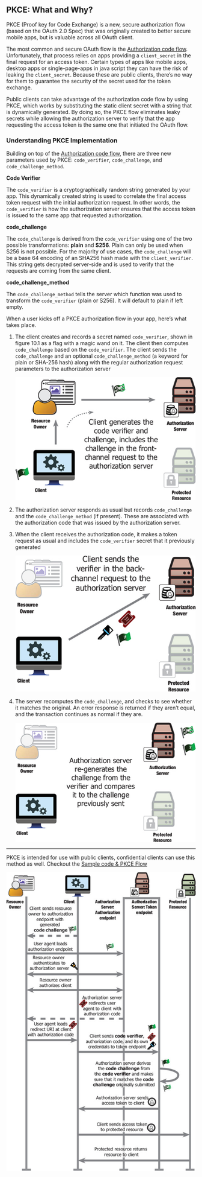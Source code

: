 ## PKCE: What and Why?

PKCE (Proof key for Code Exchange) is a new, secure authorization flow (based on the OAuth 2.0 Spec) that was originally created to better secure mobile apps, but is valuable across all OAuth client. 

The most common and secure OAuth flow is the [Authorization code flow](/standard-authorization-flow/README.md). Unfortunately, that process relies on apps providing a <code>client_secret</code> in the final request for an access token. Certain types of apps like mobile apps, desktop apps or  single-page-apps in java script they can have the risk of leaking the <code>client_secret</code>. Because these are public clients, there’s no way for them to guarantee the security of the secret used for the token exchange.

Public clients can take advantage of the authorization code flow by using PKCE, which works by substituting the static client secret with a string that is dynamically generated. By doing so, the PKCE flow eliminates leaky secrets while allowing the authorization server to verify that the app requesting the access token is the same one that initiated the OAuth flow.

### Understanding PKCE Implementation
Building on top of the  [Authorization code flow](/standard-authorization-flow/README.md), there are three new parameters used by PKCE: <code>code_verifier</code>, <code>code_challenge</code>, and <code>code_challenge_method</code>.


**Code Verifier**

The <code>code_verifier</code> is a cryptographically random string generated by your app. This dynamically created string is used to correlate the final access token request with the initial authorization request. In other words, the <code>code_verifier</code> is how the authorization server ensures that the access token is issued to the same app that requested authorization.


**code_challenge**

The <code>code_challenge</code> is derived from the <code>code_verifier</code> using one of the two possible transformations: **plain** and **S256**. Plain can only be used when S256 is not possible. For the majority of use cases, the <code>code_challenge</code> will be a base 64 encoding of an SHA256 hash made with the <code>client_verifier</code>. This string gets decrypted server-side and is used to verify that the requests are coming from the same client.

**code_challenge_method**

The <code>code_challenge_method</code> tells the server which function was used to transform the <code>code_verifier</code> (plain or S256). It will default to plain if left empty.


When a user kicks off a PKCE authorization flow in your app, here’s what takes place.

1. The client creates and records a secret named  <code>code_verifier</code>, shown in figure 10.1 as a flag with a magic wand on it. The client then computes <code>code_challenge</code> based on the <code>code_verifier</code>. The client sends the <code>code_challenge</code> and an optional <code>code_challenge_method</code> (a keyword for plain or SHA-256 hash) along with the regular authorization request parameters to the authorization server

    ![image info](/images/pkce-authorization-flow/pkce_code_challenge.jpg)

2. The authorization server responds as usual but records <code>code_challenge</code> and the <code>code_challenge_method</code> (if present). These are associated with the authorization code that was issued by the authorization server.

3. When the client receives the authorization code, it makes a token request as usual and includes the <code>code_verifier</code> secret that it previously generated

    ![image info](/images/pkce-authorization-flow/pkce_token_req.jpg)

4. The server recomputes the <code>code_challenge</code>, and checks to see whether it matches the original. An error response is returned if they aren’t equal, and the transaction continues as normal if they are.
    
    ![image info](/images/pkce-authorization-flow/auth_server_verifies_code.jpg)


<hr />

PKCE is intended for use with public clients, confidential clients can use this method as well. Checkout the [Sample code & PKCE Flow](./pkce-in-action.md)


![image info](/images/pkce-authorization-flow/pkce-detailed-flow.jpg)